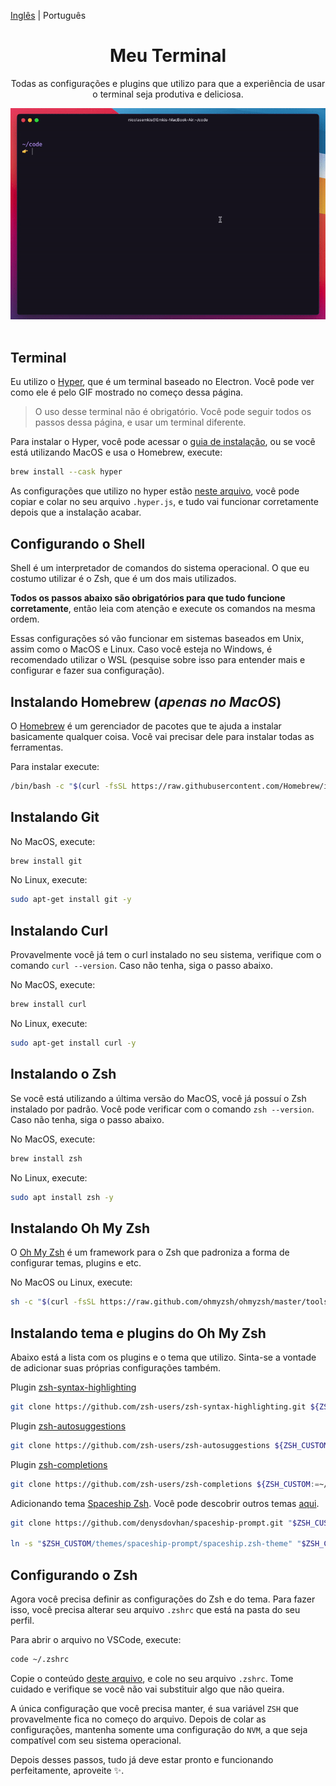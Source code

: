 [Inglês](/README.md) | Português

<div align="center">
  <h1>Meu Terminal</h1>
  <p>Todas as configurações e plugins que utilizo para que a experiência de usar o terminal seja produtiva e deliciosa.</p>
  <img src="/.github/demonstration.gif" alt="Demonstração de interações com terminal">
  <br>
  <br>
</div>

## Terminal
Eu utilizo o [Hyper](https://hyper.is), que é um terminal baseado no Electron. Você pode ver como ele é pelo GIF mostrado no começo dessa página.

> O uso desse terminal não é obrigatório. Você pode seguir todos os passos dessa página, e usar um terminal diferente.

Para instalar o Hyper, você pode acessar o [guia de instalação](https://hyper.is/#installation), ou se você está utilizando MacOS e usa o Homebrew, execute:

```bash
brew install --cask hyper
```

As configurações que utilizo no hyper estão [neste arquivo](/hyper-configuration.js), você pode copiar e colar no seu arquivo `.hyper.js`, e tudo vai funcionar corretamente depois que a instalação acabar.

## Configurando o Shell
Shell é um interpretador de comandos do sistema operacional. O que eu costumo utilizar é o Zsh, que é um dos mais utilizados.

**Todos os passos abaixo são obrigatórios para que tudo funcione corretamente**, então leia com atenção e execute os comandos na mesma ordem.

Essas configurações só vão funcionar em sistemas baseados em Unix, assim como o MacOS e Linux. Caso você esteja no Windows, é recomendado utilizar o WSL (pesquise sobre isso para entender mais e configurar e fazer sua configuração).

## Instalando Homebrew (*apenas no MacOS*)
O [Homebrew](https://brew.sh) é um gerenciador de pacotes que te ajuda a instalar basicamente qualquer coisa. Você vai precisar dele para instalar todas as ferramentas.

Para instalar execute:
```bash
/bin/bash -c "$(curl -fsSL https://raw.githubusercontent.com/Homebrew/install/HEAD/install.sh)"
```

## Instalando Git
No MacOS, execute:
```bash
brew install git
```

No Linux, execute:
```bash
sudo apt-get install git -y
```

## Instalando Curl
Provavelmente você já tem o curl instalado no seu sistema, verifique com o comando `curl --version`. Caso não tenha, siga o passo abaixo.

No MacOS, execute:
```bash
brew install curl
```

No Linux, execute:
```bash
sudo apt-get install curl -y
```

## Instalando o Zsh
Se você está utilizando a última versão do MacOS, você já possuí o Zsh instalado por padrão. Você pode verificar com o comando `zsh --version`. Caso não tenha, siga o passo abaixo.

No MacOS, execute:
```bash
brew install zsh
```

No Linux, execute:
```bash
sudo apt install zsh -y
```

## Instalando Oh My Zsh
O [Oh My Zsh](https://ohmyz.sh) é um framework para o Zsh que padroniza a forma de configurar temas, plugins e etc.

No MacOS ou Linux, execute:
```bash
sh -c "$(curl -fsSL https://raw.github.com/ohmyzsh/ohmyzsh/master/tools/install.sh)"
```

## Instalando tema e plugins do Oh My Zsh
Abaixo está a lista com os plugins e o tema que utilizo. Sinta-se a vontade de adicionar suas próprias configurações também. 

Plugin [zsh-syntax-highlighting](https://github.com/zsh-users/zsh-syntax-highlighting)
```bash
git clone https://github.com/zsh-users/zsh-syntax-highlighting.git ${ZSH_CUSTOM:-~/.oh-my-zsh/custom}/plugins/zsh-syntax-highlighting
```

Plugin [zsh-autosuggestions](https://github.com/zsh-users/zsh-autosuggestions)
```bash
git clone https://github.com/zsh-users/zsh-autosuggestions ${ZSH_CUSTOM:-~/.oh-my-zsh/custom}/plugins/zsh-autosuggestions
```

Plugin [zsh-completions](https://github.com/zsh-users/zsh-completions)
```bash
git clone https://github.com/zsh-users/zsh-completions ${ZSH_CUSTOM:=~/.oh-my-zsh/custom}/plugins/zsh-completions
```

Adicionando tema [Spaceship Zsh](https://github.com/denysdovhan/spaceship-prompt). Você pode descobrir outros temas [aqui](https://github.com/ohmyzsh/ohmyzsh/wiki/Themes).
```bash
git clone https://github.com/denysdovhan/spaceship-prompt.git "$ZSH_CUSTOM/themes/spaceship-prompt"

ln -s "$ZSH_CUSTOM/themes/spaceship-prompt/spaceship.zsh-theme" "$ZSH_CUSTOM/themes/spaceship.zsh-theme"
```

## Configurando o Zsh
Agora você precisa definir as configurações do Zsh e do tema. Para fazer isso, você precisa alterar seu arquivo `.zshrc` que está na pasta do seu perfil.

Para abrir o arquivo no VSCode, execute:
```bash
code ~/.zshrc
```

Copie o conteúdo [deste arquivo](/zshrc-configurations.txt), e cole no seu arquivo `.zshrc`. Tome cuidado e verifique se você não vai substituir algo que não queira.

A única configuração que você precisa manter, é sua variável `ZSH` que provavelmente fica no começo do arquivo. Depois de colar as configurações, mantenha somente uma configuração do `NVM`, a que seja compatível com seu sistema operacional.

Depois desses passos, tudo já deve estar pronto e funcionando perfeitamente, aproveite ✨.
